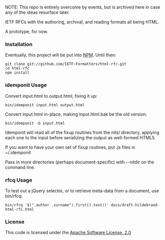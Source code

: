 NOTE: This repo is entirely overcome by events, but is archived here in case any of the ideas resurface later.

IETF RFCs with the authoring, archival, and reading formats all being HTML.

A prototype, for now.

### Installation

Eventually, this project will be put into [NPM](http://npmjs.org/).  Until then:

	git clone git://github.com/IETF-Formatters/html-rfc.git
	cd html-rfc
	npm install

### idemponit Usage
Convert input.html to output.html, fixing it up:

    bin/idemponit input.html output.html

Convert input.html in-place, making input.html.bak be the old version:

    bin/idemponit -b input.html

Idemponit will read all of the fixup routines from the nits/ directory, applying each one to the input before serializing the output as well-formed HTML5.

If you want to have your own set of fixup routines, put .js files in ~/.idemponit

Pass in more directories (perhaps document-specific) with --nitdir on the command line.

### rfcq Usage
To test out a jQuery selector, or to retrieve meta-data from a document, use bin/rfcq:

	bin/rfcq '$(".author .surname").first().text()' docs/draft-hildebrand-html-rfc.html

### License
This code is licensed under the [Apache Software License, 2.0](http://www.apache.org/licenses/LICENSE-2.0)

